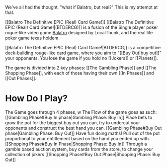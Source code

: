 We've all had the thought, "what if Balatro, but real?" This is my attempt at that.

[[Balatro The Definitive EPIC (Real) Card Game!]] [[Balatro The Definitive EPIC (Real) Card Game!|(BTDERCG)]] is a fusion of the Single player poker rogue-like video game [Balatro](https://en.wikipedia.org/wiki/Balatro) designed by LocalThunk, and the real life poker game texas holdem.

[[Balatro The Definitive EPIC (Real) Card Game!|BTDERCG]] is a competitive deck-building rouge-like card game, where you aim to "[[Buy Out|buy out]]" your opponents. You lose the game if you hold no [[Jokers]] or [[Planets]].

The game is divided into 2 key phases: [[The Gambling Phase]] and [[The Shopping Phase]], with each of those having their own [[In Phases]] and [[Out Phases]]. 
# How Do I Play?
The Game goes through 4 phases, w
The Flow of the game goes as such:
[[Gambling Phase#Buy In phase|Gambling Phase: Buy In]]
	Place bets to grow the pot for the biggest buy out you can, try to undercut your opponents and construct the best hand you can.
[[Gambling Phase#Buy Out phase|Gambling Phase: Buy Out]]
	Have fun doing maths! Pull out of the pot proportional to your entitlement based on the hand you ended up with. 
[[Shopping Phase#Buy In Phase|Shopping Phase: Buy In]]
	Through a gamble based auction system, buy cards from the store, to change your collection of jokers
[[Shopping Phase#Buy Out Phase|Shopping Phase: Buy Out]]
	
